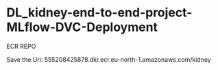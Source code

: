 # DL_kidney-end-to-end-project-MLflow-DVC-Deployment

ECR REPO

Save the Uri: 555208425878.dkr.ecr.eu-north-1.amazonaws.com/kidney